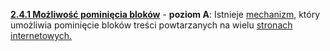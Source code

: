 [**2.4.1 Możliwość pominięcia bloków**](https://wcag.lepszyweb.pl/#bypass-blocks) - **poziom A**: Istnieje <a href="#" data-toggle="tooltip" data-original-title="{{site.data.glossary.mechanizm | strip_html | replace: '*', ''}}">mechanizm</a>, który umożliwia pominięcie bloków treści powtarzanych na wielu <a href="#" data-toggle="tooltip" data-original-title="{{site.data.glossary.strona_internetowa | strip_html | replace: '*', ''}}">stronach internetowych.</a>